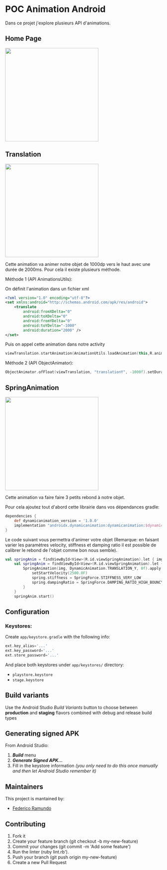# POC Animation Android

Dans ce projet j'explore plusieurs API d'animations.

## Home Page

<img src="app/src/main/res/drawable-v24/screenshot/110819196_316542972863257_8971258900736702698_n.jpg" width="300"/>

## Translation

<img src="app/src/main/res/drawable-v24/screenshot/translation.PNG" width="300"/>

Cette animation va animer notre objet de 1000dp vers le haut avec une durée de 2000ms.
Pour cela il existe plusieurs méthode.

Méthode 1 (API AnimationsUtils):

On définit l'animation dans un fichier xml
```xml
<?xml version="1.0" encoding="utf-8"?>
<set xmlns:android="http://schemas.android.com/apk/res/android">
    <translate
        android:fromXDelta="0"
        android:toXDelta="0"
        android:fromYDelta="0"
        android:toYDelta="-1000"
        android:duration="2000" />
</set>
```

Puis on appel cette animation dans notre activity
```kotlin
viewTranslation.startAnimation(AnimationUtils.loadAnimation(this,R.anim.translation))
```

Méthode 2 (API ObjectAnimator):
```kotlin
ObjectAnimator.ofFloat(viewTranslation, "translationY", -1000f).setDuration(2000).start()
```

## SpringAnimation

<img src="app/src/main/res/drawable-v24/screenshot/springAnimation.PNG" width="300"/>

Cette animation va faire faire 3 petits rebond à notre objet.

Pour cela ajoutez tout d'abord cette librairie dans vos dépendances gradle:
```gradle
dependencies {
    def dynamicanimation_version = '1.0.0'
    implementation "androidx.dynamicanimation:dynamicanimation:$dynamicanimation_version"
}
```

Le code suivant vous permettra d'animer votre objet (Remarque: en faisant varier les paramètres velocity, stiffness et damping ratio il est possible de calibrer le rebond de l'objet comme bon nous semble).
```kotlin
val springAnim = findViewById<View>(R.id.viewSpringAnimation).let { img ->
    val springAnim = findViewById<View>(R.id.viewSpringAnimation).let { img ->
        SpringAnimation(img, DynamicAnimation.TRANSLATION_Y, 0f).apply {
            setStartVelocity(2500.0F)
            spring.stiffness = SpringForce.STIFFNESS_VERY_LOW
            spring.dampingRatio = SpringForce.DAMPING_RATIO_HIGH_BOUNCY
        }
    }
    springAnim.start()
```

## Configuration
### Keystores:
Create `app/keystore.gradle` with the following info:
```gradle
ext.key_alias='...'
ext.key_password='...'
ext.store_password='...'
```
And place both keystores under `app/keystores/` directory:
- `playstore.keystore`
- `stage.keystore`


## Build variants
Use the Android Studio *Build Variants* button to choose between **production** and **staging** flavors combined with debug and release build types


## Generating signed APK
From Android Studio:
1. ***Build*** menu
2. ***Generate Signed APK...***
3. Fill in the keystore information *(you only need to do this once manually and then let Android Studio remember it)*

## Maintainers
This project is mantained by:
* [Federico Ramundo](http://github.com/framundo)


## Contributing

1. Fork it
2. Create your feature branch (git checkout -b my-new-feature)
3. Commit your changes (git commit -m 'Add some feature')
4. Run the linter (ruby lint.rb').
5. Push your branch (git push origin my-new-feature)
6. Create a new Pull Request
